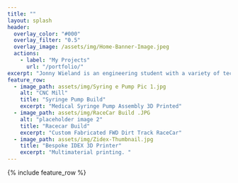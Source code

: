 ```yaml
---
title: ""
layout: splash
header:
  overlay_color: "#000"
  overlay_filter: "0.5"
  overlay_image: /assets/img/Home-Banner-Image.jpeg
  actions:
    - label: "My Projects"
      url: "/portfolio/"
excerpt: "Jonny Wieland is an engineering student with a variety of technical skills. All projects display one or multiple technical skills Jonny Wieland has learned through hands on experience and research."
feature_row:
  - image_path: assets/img/Syring e Pump Pic 1.jpg
    alt: "CNC Mill"
    title: "Syringe Pump Build"
    excerpt: "Medical Syringe Pump Assembly 3D Printed"
  - image_path: assets/img/RaceCar Build .JPG
    alt: "placeholder image 2"
    title: "Racecar Build"
    excerpt: "Custom Fabricated FWD Dirt Track RaceCar"
  - image_path: assets/img/Zidex-Thumbnail.jpg
    title: "Bespoke IDEX 3D Printer"
    excerpt: "Multimaterial printing. "
---
```


{% include feature_row %}


